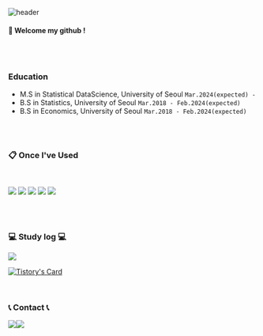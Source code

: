 ![header](https://capsule-render.vercel.app/api?type=cylinder&color=009f65&height=150&section=header&text=ImJaeSung&fontColor=ffffff&fontSize=70&animation=fadeIn&fontAlignY=55&desc=%20&descAlignY=62&descAlign=62)
  
####  :wave: Welcome my github !

 <br/>
 <br/>
  
### Education
- M.S in Statistical DataScience, University of Seoul `Mar.2024(expected) - `
- B.S in Statistics, University of Seoul `Mar.2018 - Feb.2024(expected)`
- B.S in Economics, University of Seoul `Mar.2018 - Feb.2024(expected)`

<br/>
<br/>
 
###  :clipboard: Once I've Used 
  
 <br/>

<img src="https://img.shields.io/badge/python-3776AB?style=for-the-badge&logo=python&logoColor=white"> <img src="https://img.shields.io/badge/R-276DC3?style=for-the-badge&logo=R&logoColor=white"> <img src="https://img.shields.io/badge/MySQL-4479A1?style=for-the-badge&logo=MySQL&logoColor=white"> <img src="https://img.shields.io/badge/github-181717?style=for-the-badge&logo=github&logoColor=white"> <img src="https://img.shields.io/badge/VSCode-007ACC?style=for-the-badge&logo=VisualStudioCode&logoColor=white">
 
   <br/>
   <br/>

### 💻 Study log 💻
<img src="https://img.shields.io/badge/Tistory-000000?style=for-the-badge&logo=Tistory&logoColor=white">

[![Tistory's Card](https://github-readme-tistory-card.vercel.app/api?name=holy-jjjae&theme=default)](https://holy-jjjae.tistory.com/)

<br/>

### 📞 Contact 📞
<div style="display:flex; flex-direction:row;">
    <a href="mailto:wotjd1410@gmail.com">
        <img src="https://img.shields.io/badge/Gmail-EA4335?style=for-the-badge&logo=Gmail&logoColor=white"> 
    </a>
    <a href="https://www.instagram.com/holy_jjjae/">
        <img src="https://img.shields.io/badge/Instagram-E4405F?style=for-the-badge&logo=Instagram&logoColor=white"> 
    </a>
